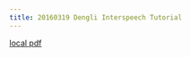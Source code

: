 ```yaml
---
title: 20160319 Dengli Interspeech Tutorial
---
```


[local pdf](../../../pdfs/20160319-Dengli-Interspeech-tutorial.pdf)